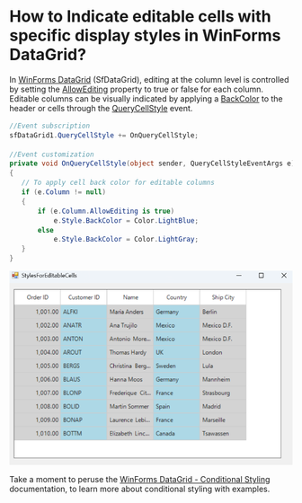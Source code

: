 # How to Indicate editable cells with specific display styles in WinForms DataGrid?

In [WinForms DataGrid](https://www.syncfusion.com/winforms-ui-controls/datagrid) (SfDataGrid), editing at the column level is controlled by setting the [AllowEditing](https://help.syncfusion.com/cr/windowsforms/Syncfusion.WinForms.DataGrid.GridColumnBase.html#Syncfusion_WinForms_DataGrid_GridColumnBase_AllowEditing) property to true or false for each column. Editable columns can be visually indicated by applying a [BackColor](https://help.syncfusion.com/cr/windowsforms/Syncfusion.WinForms.DataGrid.Styles.CellStyleInfo.html#Syncfusion_WinForms_DataGrid_Styles_CellStyleInfo_BackColor) to the header or cells through the [QueryCellStyle](https://help.syncfusion.com/cr/windowsforms/Syncfusion.WinForms.DataGrid.SfDataGrid.html#Syncfusion_WinForms_DataGrid_SfDataGrid_QueryCellStyle) event.
 
 ```csharp
//Event subscription
sfDataGrid1.QueryCellStyle += OnQueryCellStyle;

//Event customization
private void OnQueryCellStyle(object sender, QueryCellStyleEventArgs e)
{
    // To apply cell back color for editable columns
    if (e.Column != null)
    {
        if (e.Column.AllowEditing is true)
            e.Style.BackColor = Color.LightBlue;
        else
            e.Style.BackColor = Color.LightGray;
    }
} 
 ```
 
![Styles for editable cells](StylesForEditableCells.png)

Take a moment to peruse the [WinForms DataGrid - Conditional Styling](https://help.syncfusion.com/windowsforms/datagrid/conditionalstyling) documentation, to learn more about conditional styling with examples.
